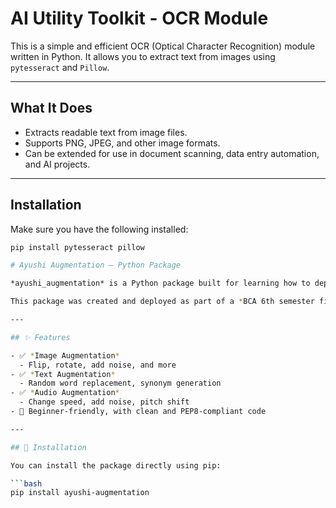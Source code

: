 # AI Utility Toolkit - OCR Module

This is a simple and efficient OCR (Optical Character Recognition) module written in Python. It allows you to extract text from images using `pytesseract` and `Pillow`.

---

## What It Does

- Extracts readable text from image files.
- Supports PNG, JPEG, and other image formats.
- Can be extended for use in document scanning, data entry automation, and AI projects.

---

## Installation

Make sure you have the following installed:

```bash
pip install pytesseract pillow

# Ayushi Augmentation – Python Package

*ayushi_augmentation* is a Python package built for learning how to deploy real-world Python projects using Pip and Poetry. It includes simple examples of data augmentation for image, text, and audio files.

This package was created and deployed as part of a *BCA 6th semester final project* on Python package deployment using *Poetry, **PyPI, **GitHub, and **CI/CD pipelines*.

---

## ✨ Features

- ✅ *Image Augmentation*
  - Flip, rotate, add noise, and more
- ✅ *Text Augmentation*
  - Random word replacement, synonym generation
- ✅ *Audio Augmentation*
  - Change speed, add noise, pitch shift
- 🎯 Beginner-friendly, with clean and PEP8-compliant code

---

## 🔧 Installation

You can install the package directly using pip:

```bash
pip install ayushi-augmentation
